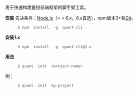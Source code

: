 用于快速构建量投前端框架的脚手架工具。

**安装**
先决条件：[Node.js](https://nodejs.org/en/)（> = 6.x，8.x首选），npm版本3+和[Git](https://git-scm.com/)。

> `$ npm  install  -g  quant-cli`

**安装1.x**

> `$ npm  install  -g  quant-cli@1.x`

**用法**

> `$ quant  init  <project-name>`

例：

> `$ quant  init  my-project`
